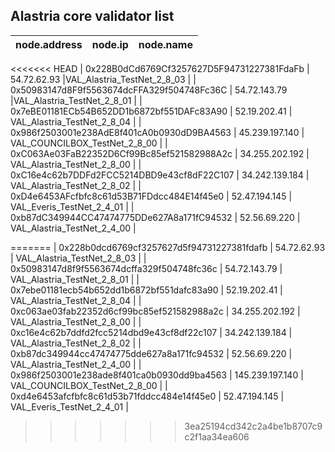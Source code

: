 ## Alastria core validator list

| node.address | node.ip | node.name |
| ------------ | ----------------------------------------- | ---------------------------------- |
<<<<<<< HEAD
| 0x228B0dCd6769Cf3257627D5F94731227381FdaFb | 54.72.62.93 |VAL_Alastria_TestNet_2_8_03 |
| 0x50983147d8F9f5563674dcFFA329f504748Fc36C | 54.72.143.79 |VAL_Alastria_TestNet_2_8_01 |
| 0x7eBE01181ECb54B652DD1b6872bf551DAFc83A90 | 52.19.202.41 | VAL_Alastria_TestNet_2_8_04 |
| 0x986f2503001e238AdE8f401cA0b0930dD9BA4563 | 45.239.197.140 | VAL_COUNCILBOX_TestNet_2_8_00 |
| 0xC063Ae03FaB22352D6Cf99Bc85ef521582988A2c | 34.255.202.192 | VAL_Alastria_TestNet_2_8_00 | 
| 0xC16e4c62b7DDFd2FCC5214DBD9e43cf8dF22C107 | 34.242.139.184 | VAL_Alastria_TestNet_2_8_02 |
| 0xD4e6453AFcfbfc8c61d53B71FDdcc484E14f45e0 | 52.47.194.145 | VAL_Everis_TestNet_2_4_01 |
| 0xb87dC349944CC47474775DDe627A8a171fC94532 | 52.56.69.220 | VAL_Alastria_TestNet_2_4_00 |

=======
| 0x228b0dcd6769cf3257627d5f94731227381fdafb | 54.72.62.93 | VAL_Alastria_TestNet_2_8_03 |
| 0x50983147d8f9f5563674dcffa329f504748fc36c | 54.72.143.79 | VAL_Alastria_TestNet_2_8_01 |
| 0x7ebe01181ecb54b652dd1b6872bf551dafc83a90 | 52.19.202.41 | VAL_Alastria_TestNet_2_8_04 |
| 0xc063ae03fab22352d6cf99bc85ef521582988a2c | 34.255.202.192 | VAL_Alastria_TestNet_2_8_00 |
| 0xc16e4c62b7ddfd2fcc5214dbd9e43cf8df22c107 | 34.242.139.184 | VAL_Alastria_TestNet_2_8_02 |
| 0xb87dc349944cc47474775dde627a8a171fc94532 | 52.56.69.220 | VAL_Alastria_TestNet_2_4_00 |
| 0x986f2503001e238ade8f401ca0b0930dd9ba4563 | 145.239.197.140 | VAL_COUNCILBOX_TestNet_2_8_00 |
| 0xd4e6453afcfbfc8c61d53b71fddcc484e14f45e0 | 52.47.194.145 | VAL_Everis_TestNet_2_4_01 |
>>>>>>> 3ea25194cd342c2a4be1b8707c9c2f1aa34ea606
